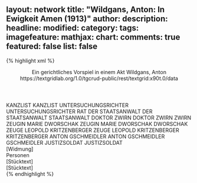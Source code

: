 layout: network
title: "Wildgans, Anton: In Ewigkeit Amen (1913)"
author:
description:
headline:
modified:
category:
tags:
imagefeature:
mathjax:
chart:
comments: true
featured: false
list: false
---
{% highlight xml %}
<?xml-model href="https://raw.githubusercontent.com/DLiNa/project/master/rules/lina.rnc"?><?xml-model href="https://raw.githubusercontent.com/DLiNa/project/master/rules/lina.sch"?>
<play xmlns="http://lina.digital">
  <header>
    <title>In Ewigkeit Amen</title>
    <subtitle>Ein gerichtliches Vorspiel in einem Akt</subtitle>
    <genretitle/>
    <author>Wildgans, Anton</author>
    <date when="1913" type="premiere"/>
    <date when="1912" type="print"/>
    <source>https://textgridlab.org/1.0/tgcrud-public/rest/textgrid:x90t.0/data</source>
  </header>
  <personae>
    <character>
      <name>KANZLIST</name>
      <alias xml:id="kanzlist">
        <name>KANZLIST</name>
      </alias>
    </character>
    <character>
      <name>UNTERSUCHUNGSRICHTER</name>
      <alias xml:id="untersuchungsrichter">
        <name>UNTERSUCHUNGSRICHTER</name>
      </alias>
      <alias xml:id="rat">
        <name>RAT</name>
      </alias>
    </character>
    <character>
      <name>DER STAATSANWALT</name>
      <alias xml:id="der_staatsanwalt">
        <name>DER STAATSANWALT</name>
      </alias>
      <alias xml:id="staatsanwalt">
        <name>STAATSANWALT</name>
      </alias>
    </character>
    <character>
      <name>DOKTOR ZWIRN</name>
      <alias xml:id="doktor_zwirn">
        <name>DOKTOR ZWIRN</name>
      </alias>
      <alias xml:id="zwirn">
        <name>ZWIRN</name>
      </alias>
    </character>
    <character>
      <name>ZEUGIN MARIE DWORSCHAK</name>
      <alias xml:id="zeugin_marie_dworschak">
        <name>ZEUGIN MARIE DWORSCHAK</name>
      </alias>
      <alias xml:id="dworschak">
        <name>DWORSCHAK</name>
      </alias>
    </character>
    <character>
      <name>ZEUGE LEOPOLD KRITZENBERGER</name>
      <alias xml:id="zeuge_leopold_kritzenberger">
        <name>ZEUGE LEOPOLD KRITZENBERGER</name>
      </alias>
      <alias xml:id="kritzenberger">
        <name>KRITZENBERGER</name>
      </alias>
    </character>
    <character>
      <name>ANTON GSCHMEIDLER</name>
      <alias xml:id="anton_gschmeidler">
        <name>ANTON GSCHMEIDLER</name>
      </alias>
      <alias xml:id="gschmeidler">
        <name>GSCHMEIDLER</name>
      </alias>
    </character>
    <character>
      <name>JUSTIZSOLDAT</name>
      <alias xml:id="justizsoldat">
        <name>JUSTIZSOLDAT</name>
      </alias>
    </character>
  </personae>
  <text>
    <div>
      <head>[Widmung]</head>
    </div>
    <div>
      <head>Personen</head>
    </div>
    <div>
      <head>[Stücktext]</head>
      <div>
        <head>[Stücktext]</head>
        <sp who="#kanzlist">
          <amount n="10" unit="speech_acts"/>
          <amount n="47" unit="words"/>
          <amount n="6" unit="lines"/>
          <amount n="269" unit="chars"/>
        </sp>
        <sp who="#untersuchungsrichter">
          <amount n="1" unit="speech_acts"/>
        </sp>
        <sp who="#rat">
          <amount n="168" unit="speech_acts"/>
          <amount n="4544" unit="words"/>
          <amount n="88" unit="lines"/>
          <amount n="27281" unit="chars"/>
        </sp>
        <sp who="#der_staatsanwalt">
          <amount n="1" unit="speech_acts"/>
        </sp>
        <sp who="#staatsanwalt">
          <amount n="16" unit="speech_acts"/>
          <amount n="248" unit="words"/>
          <amount n="11" unit="lines"/>
          <amount n="1443" unit="chars"/>
        </sp>
        <sp who="#doktor_zwirn">
          <amount n="9" unit="speech_acts"/>
          <amount n="132" unit="words"/>
          <amount n="6" unit="lines"/>
          <amount n="700" unit="chars"/>
        </sp>
        <sp who="#zwirn">
          <amount n="16" unit="speech_acts"/>
          <amount n="290" unit="words"/>
          <amount n="13" unit="lines"/>
          <amount n="1606" unit="chars"/>
        </sp>
        <sp who="#zeugin_marie_dworschak">
          <amount n="1" unit="speech_acts"/>
        </sp>
        <sp who="#dworschak">
          <amount n="55" unit="speech_acts"/>
          <amount n="594" unit="words"/>
          <amount n="41" unit="lines"/>
          <amount n="3313" unit="chars"/>
        </sp>
        <sp who="#zeuge_leopold_kritzenberger">
          <amount n="1" unit="speech_acts"/>
        </sp>
        <sp who="#kritzenberger">
          <amount n="29" unit="speech_acts"/>
          <amount n="469" unit="words"/>
          <amount n="22" unit="lines"/>
          <amount n="2517" unit="chars"/>
        </sp>
        <sp who="#anton_gschmeidler">
          <amount n="1" unit="speech_acts"/>
          <amount n="20" unit="words"/>
          <amount n="125" unit="chars"/>
        </sp>
        <sp who="#gschmeidler">
          <amount n="42" unit="speech_acts"/>
          <amount n="1348" unit="words"/>
          <amount n="26" unit="lines"/>
          <amount n="7129" unit="chars"/>
        </sp>
        <sp who="#justizsoldat">
          <amount n="2" unit="speech_acts"/>
          <amount n="21" unit="words"/>
          <amount n="1" unit="lines"/>
          <amount n="127" unit="chars"/>
        </sp>
      </div>
    </div>
  </text>
</play>
{% endhighlight %}